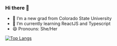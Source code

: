 ### Hi there 👋

- 🔭 I’m a new grad from Colorado State University
- 🌱 I’m currently learning ReactJS and Typescript
- 😄 Pronouns: She/Her

[![Top Langs](https://github-readme-stats.vercel.app/api/top-langs/?username=jylisondra)](https://github.com/jylisondra/github-readme-stats)
